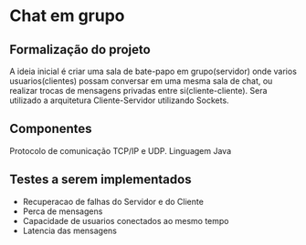 # Chat em grupo

## Formalização do projeto

A ideia inicial é criar uma sala de bate-papo em grupo(servidor) onde varios usuarios(clientes) possam conversar em uma mesma sala de chat, ou realizar trocas de mensagens privadas entre si(cliente-cliente). Sera utilizado a arquitetura Cliente-Servidor utilizando Sockets.

## Componentes 

Protocolo de comunicação TCP/IP e UDP.
Linguagem Java

## Testes a serem implementados

- Recuperacao de falhas do Servidor e do Cliente
- Perca de mensagens
- Capacidade de usuarios conectados ao mesmo tempo
- Latencia das mensagens

